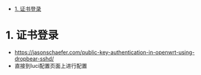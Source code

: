

<!-- TOC -->

- [1. 证书登录](#1-证书登录)

<!-- /TOC -->




<a id="markdown-1-证书登录" name="1-证书登录"></a>
# 1. 证书登录

* https://jasonschaefer.com/public-key-authentication-in-openwrt-using-dropbear-sshd/
* 直接到luci配置页面上进行配置